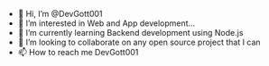 - 👋 Hi, I’m @DevGott001
- 👀 I’m interested in Web and App development...
- 🌱 I’m currently learning Backend development using Node.js
- 💞️ I’m looking to collaborate on any open source project that I can 
- 📫 How to reach me DevGott001

<!---
DevGott001/DevGott001 is a ✨ special ✨ repository because its `README.md` (this file) appears on your GitHub profile.
You can click the Preview link to take a look at your changes.
--->
